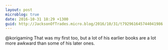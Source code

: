 ```yaml
---
layout: post
microblog: true
date: 2016-10-31 18:29 +1300
guid: http://JacksonOfTrades.micro.blog/2016/10/31/t792961645744041986.html
---
```

@korigaming That was my first too, but a lot of his earlier books are a lot more awkward than some of his later ones.
